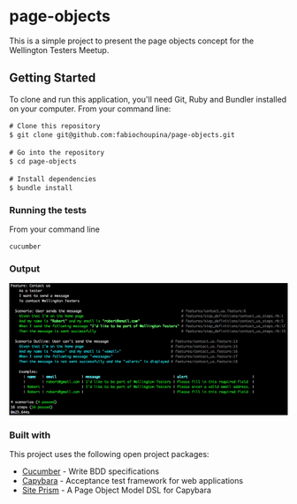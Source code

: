 # page-objects

This is a simple project to present the page objects concept for the Wellington Testers Meetup. 

## Getting Started

To clone and run this application, you'll need Git, Ruby and Bundler installed on your computer.
From your command line:

```
# Clone this repository
$ git clone git@github.com:fabiochoupina/page-objects.git

# Go into the repository
$ cd page-objects

# Install dependencies
$ bundle install

```

### Running the tests

From your command line

```
cucumber
```

### Output
![Test Output](output.png)

### Built with

This project uses the following open project packages:
* [Cucumber](https://github.com/cucumber/cucumber) - Write BDD specifications 
* [Capybara](https://github.com/teamcapybara/capybara) - Acceptance test framework for web applications
* [Site Prism](https://github.com/natritmeyer/site_prism) - A Page Object Model DSL for Capybara


